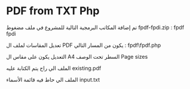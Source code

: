 # PDF from TXT Php

تم  إضافة المكاتب البرمجية التالية للمشروع في ملف مضغوط  fpdf-fpdi.zip :
fpdf
fpdi

تعديل المقاسات لملف ال PDF يكون من المسار التالي :
fpdf\fpdf.php

التعديل يكون على مقاس ال A4
السطر تحت  الوصف Page sizes

الملف الي راح يتم الكتابة عليه
existing.pdf 

الملف الي حاط فيه قائمة الأسماء
input.txt
